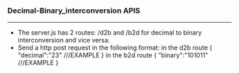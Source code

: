 <h3>Decimal-Binary_interconversion APIS</h3>
<hr>
<ul>
<li>The server.js has 2 routes: /d2b and /b2d for decimal to binary interconversion and vice versa.</li>
<li>Send a http post request in the following format:
    in the d2b route
    {
        "decimal":"23" ///EXAMPLE
    }
    in the b2d route
    {
        "binary":"101011" ///EXAMPLE
    }
</li>
</ul>